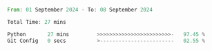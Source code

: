 <!--START_SECTION:waka-->

```rust
From: 01 September 2024 - To: 08 September 2024

Total Time: 27 mins

Python       27 mins         >>>>>>>>>>>>>>>>>>>>>>>>-   97.45 %
Git Config   0 secs          >------------------------   02.55 %
```

<!--END_SECTION:waka-->
